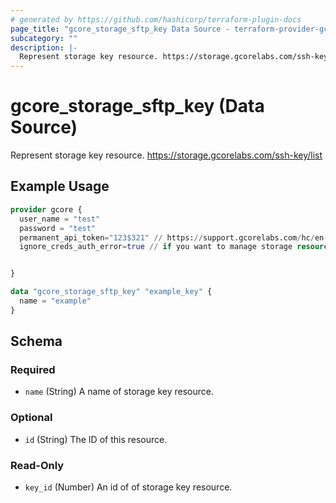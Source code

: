 ```yaml
---
# generated by https://github.com/hashicorp/terraform-plugin-docs
page_title: "gcore_storage_sftp_key Data Source - terraform-provider-gcorelabs"
subcategory: ""
description: |-
  Represent storage key resource. https://storage.gcorelabs.com/ssh-key/list
---
```


# gcore_storage_sftp_key (Data Source)

Represent storage key resource. https://storage.gcorelabs.com/ssh-key/list

## Example Usage

```terraform
provider gcore {
  user_name = "test"
  password = "test"
  permanent_api_token="123$321" // https://support.gcorelabs.com/hc/en-us/articles/360018625617-API-tokens
  ignore_creds_auth_error=true // if you want to manage storage resource only and provide permanent_api_token without user_name & password


}

data "gcore_storage_sftp_key" "example_key" {
  name = "example"
}
```

<!-- schema generated by tfplugindocs -->
## Schema

### Required

- `name` (String) A name of storage key resource.

### Optional

- `id` (String) The ID of this resource.

### Read-Only

- `key_id` (Number) An id of of storage key resource.



